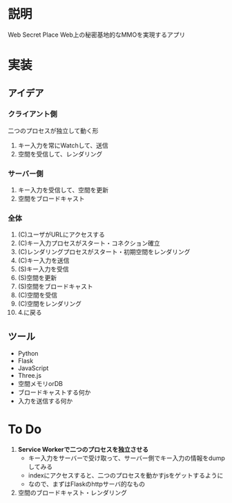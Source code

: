 # 説明
Web Secret Place
Web上の秘密基地的なMMOを実現するアプリ

# 実装

## アイデア

### クライアント側
二つのプロセスが独立して動く形
1. キー入力を常にWatchして、送信
2. 空間を受信して、レンダリング

### サーバー側
1. キー入力を受信して、空間を更新
2. 空間をブロードキャスト

### 全体
1. (C)ユーザがURLにアクセスする
2. (C)キー入力プロセスがスタート・コネクション確立
3. (C)レンダリングプロセスがスタート・初期空間をレンダリング
4. (C)キー入力を送信
5. (S)キー入力を受信
6. (S)空間を更新
7. (S)空間をブロードキャスト
8. (C)空間を受信
9. (C)空間をレンダリング
10. 4.に戻る

## ツール
- Python
- Flask
- JavaScript
- Three.js
- 空間メモリorDB
- ブロードキャストする何か
- 入力を送信する何か


# To Do
1. **Service Workerで二つのプロセスを独立させる**
    - キー入力をサーバーで受け取って、サーバー側でキー入力の情報をdumpしてみる
    - indexにアクセスすると、二つのプロセスを動かすjsをゲットするように
    - なので、まずはFlaskのhttpサーバ的なもの
2. 空間のブロードキャスト・レンダリング